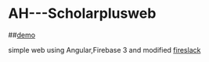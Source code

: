 # AH---Scholarplusweb

##<a href="http://scholar.teamsata.xyz">demo</a>


simple web using Angular,Firebase 3 and modified  <a href="https://thinkster.io/angularfire-slack-tutorial">fireslack</a>
